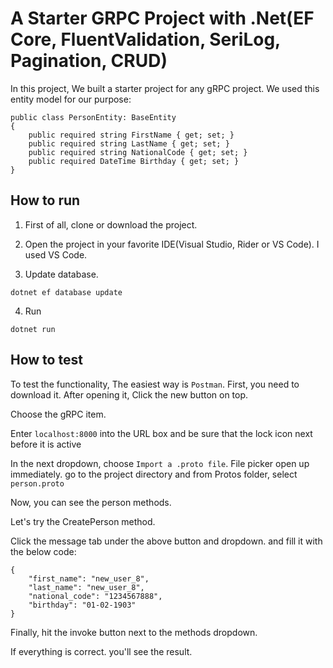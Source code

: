 # A Starter GRPC Project with .Net(EF Core, FluentValidation, SeriLog, Pagination, CRUD)

In this project, We built a starter project for any gRPC project. We used this entity model for our purpose:

```
public class PersonEntity: BaseEntity
{
    public required string FirstName { get; set; }
    public required string LastName { get; set; }
    public required string NationalCode { get; set; }
    public required DateTime Birthday { get; set; }
}
```

## How to run

1. First of all, clone or download the project.

2. Open the project in your favorite IDE(Visual Studio, Rider or VS Code). I used VS Code.

3. Update database.

```
dotnet ef database update
```
4. Run
```
dotnet run
```

## How to test

To test the functionality, The easiest way is `Postman`. First, you need to download it. After opening it, Click the new button on top.

Choose the gRPC item.

Enter `localhost:8000` into the URL box and be sure that the lock icon next before it is active

In the next dropdown, choose `Import a .proto file`. File picker open up immediately. go to the project directory and from Protos folder, select `person.proto`

Now, you can see the person methods. 

Let's try the CreatePerson method.

Click the message tab under the above button and dropdown. and fill it with the below code:

```
{
    "first_name": "new_user_8",
    "last_name": "new_user_8",
    "national_code": "1234567888",
    "birthday": "01-02-1903"
}
```

Finally, hit the invoke button next to the methods dropdown.

If everything is correct. you'll see the result.











